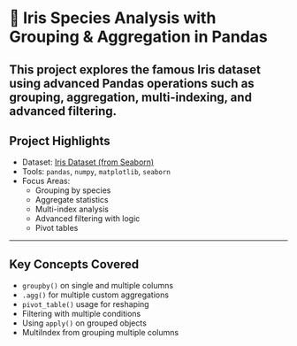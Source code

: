 # 🌸 Iris Species Analysis with Grouping & Aggregation in Pandas

This project explores the famous Iris dataset using advanced **Pandas operations** such as grouping, aggregation, multi-indexing, and advanced filtering. 
---

##  Project Highlights

- Dataset: [Iris Dataset (from Seaborn)](https://github.com/mwaskom/seaborn-data/blob/master/iris.csv)
- Tools: `pandas`, `numpy`, `matplotlib`, `seaborn`
- Focus Areas:
  - Grouping by species
  - Aggregate statistics
  - Multi-index analysis
  - Advanced filtering with logic
  - Pivot tables

---

##  Key Concepts Covered

- `groupby()` on single and multiple columns
- `.agg()` for multiple custom aggregations
- `pivot_table()` usage for reshaping
- Filtering with multiple conditions
- Using `apply()` on grouped objects
- MultiIndex from grouping multiple columns




